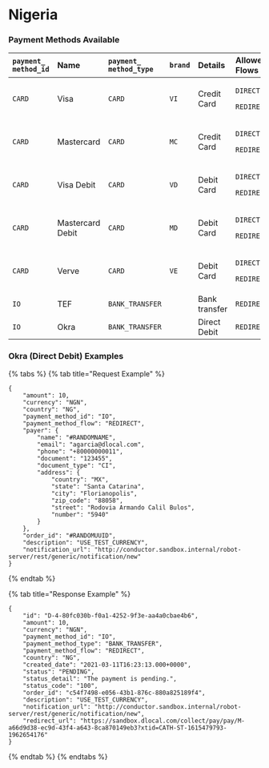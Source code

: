 # Nigeria

### Payment Methods Available

<table>
  <thead>
    <tr>
      <th style="text-align:left"><code>payment_<br />method_id</code>
      </th>
      <th style="text-align:left"><b>Name</b>
      </th>
      <th style="text-align:left"><code>payment_</code>
        <br /><code>method_type</code>
      </th>
      <th style="text-align:left"><code>brand</code>
      </th>
      <th style="text-align:left"><b>Details</b>
      </th>
      <th style="text-align:left"><b>Allowed Flows</b>
      </th>
      <th style="text-align:left"><b>Logos</b>
      </th>
    </tr>
  </thead>
  <tbody>
    <tr>
      <td style="text-align:left"><code>CARD</code>
      </td>
      <td style="text-align:left">Visa</td>
      <td style="text-align:left"><code>CARD</code>
      </td>
      <td style="text-align:left"><code>VI</code>
      </td>
      <td style="text-align:left">Credit Card</td>
      <td style="text-align:left">
        <p><code>DIRECT</code>
        </p>
        <p><code>REDIRECT</code>
        </p>
      </td>
      <td style="text-align:left">&#x200B;https://pay.dlocal.com/views/2.0/images/payments/VI.png&#x200B;</td>
    </tr>
    <tr>
      <td style="text-align:left"><code>CARD</code>
      </td>
      <td style="text-align:left">Mastercard</td>
      <td style="text-align:left"><code>CARD</code>
      </td>
      <td style="text-align:left"><code>MC</code>
      </td>
      <td style="text-align:left">Credit Card</td>
      <td style="text-align:left">
        <p><code>DIRECT</code>
        </p>
        <p><code>REDIRECT</code>
        </p>
      </td>
      <td style="text-align:left"><a href="https://static.dlocal.com/images/providers/master.png">&#x200B;https://pay.dlocal.com/views/2.0/images/payments/MC.png&#x200B;</a>
      </td>
    </tr>
    <tr>
      <td style="text-align:left"><code>CARD</code>
      </td>
      <td style="text-align:left">Visa Debit</td>
      <td style="text-align:left"><code>CARD</code>
      </td>
      <td style="text-align:left"><code>VD</code>
      </td>
      <td style="text-align:left">Debit Card</td>
      <td style="text-align:left">
        <p><code>DIRECT</code>
        </p>
        <p><code>REDIRECT</code>
        </p>
      </td>
      <td style="text-align:left"><a href="https://pay.dlocal.com/views/2.0/images/payments/VD.png">https://pay.dlocal.com/views/2.0/images/payments/VD.png</a>
      </td>
    </tr>
    <tr>
      <td style="text-align:left"><code>CARD</code>
      </td>
      <td style="text-align:left">Mastercard Debit</td>
      <td style="text-align:left"><code>CARD</code>
      </td>
      <td style="text-align:left"><code>MD</code>
      </td>
      <td style="text-align:left">Debit Card</td>
      <td style="text-align:left">
        <p><code>DIRECT</code>
        </p>
        <p><code>REDIRECT</code>
        </p>
      </td>
      <td style="text-align:left"><a href="https://pay.dlocal.com/views/2.0/images/payments/MD.png">https://pay.dlocal.com/views/2.0/images/payments/MD.png</a>
      </td>
    </tr>
    <tr>
      <td style="text-align:left"><code>CARD</code>
      </td>
      <td style="text-align:left">Verve</td>
      <td style="text-align:left"><code>CARD</code>
      </td>
      <td style="text-align:left"><code>VE</code>
      </td>
      <td style="text-align:left">Debit Card</td>
      <td style="text-align:left">
        <p><code>DIRECT</code>
        </p>
        <p><code>REDIRECT</code>
        </p>
      </td>
      <td style="text-align:left">&#x200B;https://pay.dlocal.com/views/2.0/images/payments/VE.png&#x200B;</td>
    </tr>
    <tr>
      <td style="text-align:left"><code>IO</code>
      </td>
      <td style="text-align:left">TEF</td>
      <td style="text-align:left"><code>BANK_TRANSFER</code>
      </td>
      <td style="text-align:left"></td>
      <td style="text-align:left">Bank transfer</td>
      <td style="text-align:left"><code>REDIRECT</code>
      </td>
      <td style="text-align:left"></td>
    </tr>
    <tr>
      <td style="text-align:left"><code>IO</code>
      </td>
      <td style="text-align:left">Okra</td>
      <td style="text-align:left"><code>BANK_TRANSFER</code>
      </td>
      <td style="text-align:left"></td>
      <td style="text-align:left">Direct Debit</td>
      <td style="text-align:left"><code>REDIRECT</code>
      </td>
      <td style="text-align:left"><a href="https://static.dlocal.com/images/providers/Okra.png">https://static.dlocal.com/images/providers/Okra.png</a>
      </td>
    </tr>
  </tbody>
</table>

### Okra \(Direct Debit\) Examples

{% tabs %}
{% tab title="Request Example" %}
```text
{
    "amount": 10,
    "currency": "NGN",
    "country": "NG",
    "payment_method_id": "IO",
    "payment_method_flow": "REDIRECT",
    "payer": {
        "name": "#RANDOMNAME",
        "email": "agarcia@dlocal.com",
        "phone": "+80000000011",
        "document": "123455",
        "document_type": "CI",
        "address": {
            "country": "MX",
            "state": "Santa Catarina",
            "city": "Florianopolis",
            "zip_code": "88058",
            "street": "Rodovia Armando Calil Bulos",
            "number": "5940"
        }
    },
    "order_id": "#RANDOMUUID",
    "description": "USE_TEST_CURRENCY",
    "notification_url": "http://conductor.sandbox.internal/robot-server/rest/generic/notification/new"
}
```
{% endtab %}

{% tab title="Response Example" %}
```text
{
    "id": "D-4-80fc030b-f0a1-4252-9f3e-aa4a0cbae4b6",
    "amount": 10,
    "currency": "NGN",
    "payment_method_id": "IO",
    "payment_method_type": "BANK_TRANSFER",
    "payment_method_flow": "REDIRECT",
    "country": "NG",
    "created_date": "2021-03-11T16:23:13.000+0000",
    "status": "PENDING",
    "status_detail": "The payment is pending.",
    "status_code": "100",
    "order_id": "c54f7498-e056-43b1-876c-880a825189f4",
    "description": "USE_TEST_CURRENCY",
    "notification_url": "http://conductor.sandbox.internal/robot-server/rest/generic/notification/new",
    "redirect_url": "https://sandbox.dlocal.com/collect/pay/pay/M-a66d9d38-ec9d-43f4-a643-8ca870149eb3?xtid=CATH-ST-1615479793-1962654176"
}
```
{% endtab %}
{% endtabs %}

